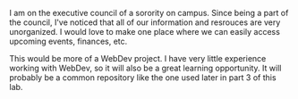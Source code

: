  I am on the executive council of a sorority on campus.
 Since being a part of the council, I've noticed that all of our information and resrouces are very unorganized.
 I would love to make one place where we can easily access upcoming events, finances, etc.
 
 This would be more of a WebDev project. I have very little experience working with WebDev, so it will also be a great learning opportunity.
 It will probably be a common repository like the one used later in part 3 of this lab.
